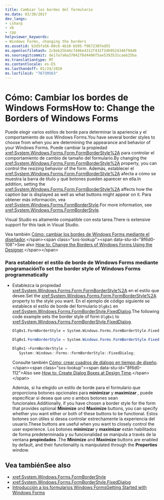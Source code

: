 ```yaml
---
title: Cambiar los bordes del formulario
ms.date: 03/30/2017
dev_langs:
- csharp
- vb
- cpp
helpviewer_keywords:
- Windows Forms, changing the borders
ms.assetid: b3d5fa56-80c6-4b10-b505-f9672307ed55
ms.openlocfilehash: 2c8eb25b44c7406e4312f432f2d69524346f94d6
ms.sourcegitcommit: de17a7a0a37042f0d4406f5ae5393531caeb25ba
ms.translationtype: MT
ms.contentlocale: es-ES
ms.lasthandoff: 01/24/2020
ms.locfileid: "76739563"
---
```

# <a name="how-to-change-the-borders-of-windows-forms"></a><span data-ttu-id="8f6d0-102">Cómo: Cambiar los bordes de Windows Forms</span><span class="sxs-lookup"><span data-stu-id="8f6d0-102">How to: Change the Borders of Windows Forms</span></span>
<span data-ttu-id="8f6d0-103">Puede elegir varios estilos de borde para determinar la apariencia y el comportamiento de sus Windows Forms.</span><span class="sxs-lookup"><span data-stu-id="8f6d0-103">You have several border styles to choose from when you are determining the appearance and behavior of your Windows Forms.</span></span> <span data-ttu-id="8f6d0-104">Puede cambiar la propiedad <xref:System.Windows.Forms.Form.FormBorderStyle%2A> para controlar el comportamiento de cambio de tamaño del formulario.</span><span class="sxs-lookup"><span data-stu-id="8f6d0-104">By changing the <xref:System.Windows.Forms.Form.FormBorderStyle%2A> property, you can control the resizing behavior of the form.</span></span> <span data-ttu-id="8f6d0-105">Además, establecer el <xref:System.Windows.Forms.Form.FormBorderStyle%2A> afecta a cómo se muestra la barra de título y qué botones pueden aparecer en ella.</span><span class="sxs-lookup"><span data-stu-id="8f6d0-105">In addition, setting the <xref:System.Windows.Forms.Form.FormBorderStyle%2A> affects how the caption bar is displayed as well as what buttons might appear on it.</span></span> <span data-ttu-id="8f6d0-106">Para obtener más información, vea <xref:System.Windows.Forms.FormBorderStyle>.</span><span class="sxs-lookup"><span data-stu-id="8f6d0-106">For more information, see <xref:System.Windows.Forms.FormBorderStyle>.</span></span>  
  
 <span data-ttu-id="8f6d0-107">Visual Studio es altamente compatible con esta tarea.</span><span class="sxs-lookup"><span data-stu-id="8f6d0-107">There is extensive support for this task in Visual Studio.</span></span>  
  
 <span data-ttu-id="8f6d0-108">Vea también [Cómo: cambiar los bordes de Windows Forms mediante el diseñador](https://docs.microsoft.com/previous-versions/visualstudio/visual-studio-2010/yettzh3e(v=vs.100)).</span><span class="sxs-lookup"><span data-stu-id="8f6d0-108">See also [How to: Change the Borders of Windows Forms Using the Designer](https://docs.microsoft.com/previous-versions/visualstudio/visual-studio-2010/yettzh3e(v=vs.100)).</span></span>  
  
### <a name="to-set-the-border-style-of-windows-forms-programmatically"></a><span data-ttu-id="8f6d0-109">Para establecer el estilo de borde de Windows Forms mediante programación</span><span class="sxs-lookup"><span data-stu-id="8f6d0-109">To set the border style of Windows Forms programmatically</span></span>  
  
- <span data-ttu-id="8f6d0-110">Establezca la propiedad <xref:System.Windows.Forms.Form.FormBorderStyle%2A> en el estilo que desee.</span><span class="sxs-lookup"><span data-stu-id="8f6d0-110">Set the <xref:System.Windows.Forms.Form.FormBorderStyle%2A> property to the style you want.</span></span> <span data-ttu-id="8f6d0-111">En el ejemplo de código siguiente se establece el estilo de borde del formulario `DlgBx1` en <xref:System.Windows.Forms.FormBorderStyle.FixedDialog>.</span><span class="sxs-lookup"><span data-stu-id="8f6d0-111">The following code example sets the border style of form `DlgBx1` to <xref:System.Windows.Forms.FormBorderStyle.FixedDialog>.</span></span>  
  
    ```vb  
    DlgBx1.FormBorderStyle = System.Windows.Forms.FormBorderStyle.FixedDialog  
    ```  
  
    ```csharp  
    DlgBx1.FormBorderStyle = System.Windows.Forms.FormBorderStyle.FixedDialog;  
    ```  
  
    ```cpp  
    DlgBx1->FormBorderStyle =  
       System::Windows::Forms::FormBorderStyle::FixedDialog;  
    ```  
  
     <span data-ttu-id="8f6d0-112">Consulte también [Cómo: crear cuadros de diálogo en tiempo de diseño](https://docs.microsoft.com/previous-versions/visualstudio/visual-studio-2010/55cz5x2c(v=vs.100)).</span><span class="sxs-lookup"><span data-stu-id="8f6d0-112">Also see [How to: Create Dialog Boxes at Design Time](https://docs.microsoft.com/previous-versions/visualstudio/visual-studio-2010/55cz5x2c(v=vs.100)).</span></span>  
  
     <span data-ttu-id="8f6d0-113">Además, si ha elegido un estilo de borde para el formulario que proporciona botones opcionales para **minimizar** y **maximizar** , puede especificar si desea que uno o ambos botones sean funcionales.</span><span class="sxs-lookup"><span data-stu-id="8f6d0-113">Additionally, if you have chosen a border style for the form that provides optional **Minimize** and **Maximize** buttons, you can specify whether you want either or both of these buttons to be functional.</span></span> <span data-ttu-id="8f6d0-114">Estos botones son útiles si desea controlar estrechamente la experiencia del usuario.</span><span class="sxs-lookup"><span data-stu-id="8f6d0-114">These buttons are useful when you want to closely control the user experience.</span></span> <span data-ttu-id="8f6d0-115">Los botones **minimizar** y **maximizar** están habilitados de forma predeterminada y su funcionalidad se manipula a través de la ventana **propiedades** .</span><span class="sxs-lookup"><span data-stu-id="8f6d0-115">The **Minimize** and **Maximize** buttons are enabled by default, and their functionality is manipulated through the **Properties** window.</span></span>  
  
## <a name="see-also"></a><span data-ttu-id="8f6d0-116">Vea también</span><span class="sxs-lookup"><span data-stu-id="8f6d0-116">See also</span></span>

- <xref:System.Windows.Forms.FormBorderStyle>
- <xref:System.Windows.Forms.FormBorderStyle.FixedDialog>
- [<span data-ttu-id="8f6d0-117">Introducción a los formularios Windows Forms</span><span class="sxs-lookup"><span data-stu-id="8f6d0-117">Getting Started with Windows Forms</span></span>](getting-started-with-windows-forms.md)
